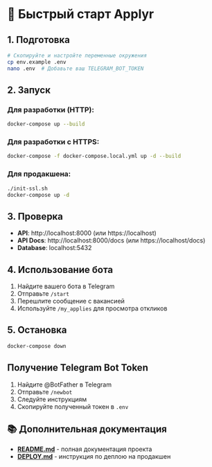 # 🚀 Быстрый старт Applyr

## 1. Подготовка

```bash
# Скопируйте и настройте переменные окружения
cp env.example .env
nano .env  # Добавьте ваш TELEGRAM_BOT_TOKEN
```

## 2. Запуск

### Для разработки (HTTP):
```bash
docker-compose up --build
```

### Для разработки с HTTPS:
```bash
docker-compose -f docker-compose.local.yml up -d --build
```

### Для продакшена:
```bash
./init-ssl.sh
docker-compose up -d
```

## 3. Проверка

- **API**: http://localhost:8000 (или https://localhost)
- **API Docs**: http://localhost:8000/docs (или https://localhost/docs)
- **Database**: localhost:5432

## 4. Использование бота

1. Найдите вашего бота в Telegram
2. Отправьте `/start`
3. Перешлите сообщение с вакансией
4. Используйте `/my_applies` для просмотра откликов

## 5. Остановка

```bash
docker-compose down
```

## Получение Telegram Bot Token

1. Найдите @BotFather в Telegram
2. Отправьте `/newbot`
3. Следуйте инструкциям
4. Скопируйте полученный токен в `.env`

## 📚 Дополнительная документация

- **[README.md](README.md)** - полная документация проекта
- **[DEPLOY.md](DEPLOY.md)** - инструкция по деплою на продакшен 
